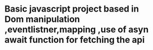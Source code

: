 # Basic javascript project based in Dom manipulation ,eventlistner,mapping ,use of asyn await function for fetching the api
